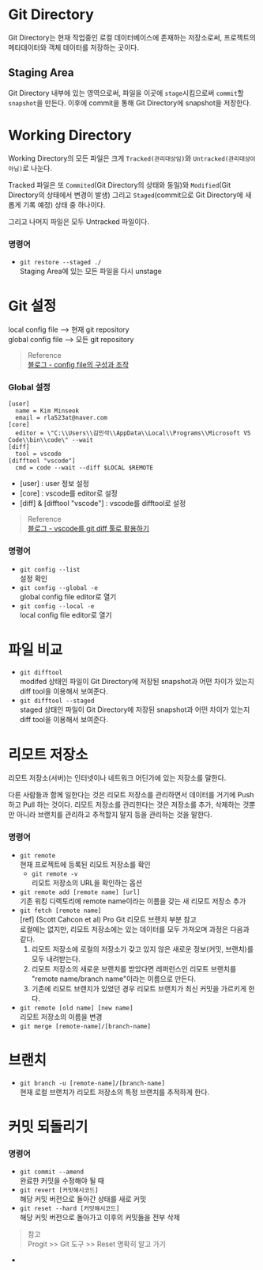 # Git Directory
Git Directory는 현재 작업중인 로컬 데이터베이스에 존재하는 저장소로써, 프로젝트의 메타데이터와 객체 데이터를 저장하는 곳이다.

## Staging Area
Git Directory 내부에 있는 영역으로써, 파일을 이곳에 `stage`시킴으로써 `commit`할 `snapshot`을 만든다. 이후에 commit을 통해 Git Directory에 snapshot을 저장한다.

# Working Directory
Working Directory의 모든 파일은 크게 `Tracked(관리대상임)`와 `Untracked(관리대상이 아님)`로 나눈다. 

Tracked 파일은 또 `Commited`(Git Directory의 상태와 동일)와 `Modified`(Git Directory의 상태에서 변경이 발생) 그리고 `Staged`(commit으로 Git Directory에 새롭게 기록 예정) 상태 중 하나이다. 

그리고 나머지 파일은 모두 Untracked 파일이다. 




### 명령어
* `git restore --staged ./`  
Staging Area에 있는 모든 파일을 다시 unstage


# Git 설정
local config file --> 현재 git repository  
global config file --> 모든 git repository

> Reference  
> [블로그 - config file의 구성과 조작](https://kotlinworld.com/302)

### Global 설정
```
[user]
  name = Kim Minseok
  email = rla523at@naver.com
[core]
  editor = \"C:\\Users\\김민석\\AppData\\Local\\Programs\\Microsoft VS Code\\bin\\code\" --wait
[diff]
  tool = vscode
[difftool "vscode"]
  cmd = code --wait --diff $LOCAL $REMOTE
```
* [user] : user 정보 설정
* [core] : vscode를 editor로 설정
* [diff] & [difftool "vscode"] : vscode를 difftool로 설정 

> Reference  
> [블로그 - vscode를 git diff 툴로 활용하기](https://november11tech.tistory.com/168)

### 명령어

* `git config --list`  
  설정 확인
* `git config --global -e`  
  global config file editor로 열기
* `git config --local -e`    
  local config file editor로 열기 

# 파일 비교

* `git difftool`  
  modifed 상태인 파일이 Git Directory에 저장된 snapshot과 어떤 차이가 있는지 diff tool을 이용해서 보여준다.
* `git difftool --staged`  
  staged 상태인 파일이 Git Directory에 저장된 snapshot과 어떤 차이가 있는지 diff tool을 이용해서 보여준다. 

# 리모트 저장소
리모트 저장소(서버)는 인터넷이나 네트워크 어딘가에 있는 저장소를 말한다. 

다른 사람들과 함께 일한다는 것은 리모트 저장소를 관리하면서 데이터를 거기에 Push 하고 Pull 하는 것이다. 리모트 저장소를 관리한다는 것은 저장소를 추가, 삭제하는 것뿐만 아니라 브랜치를 관리하고 추적할지 말지 등을 관리하는 것을 말한다.

### 명령어

* `git remote`   
현재 프로젝트에 등록된 리모트 저장소를 확인
  * `git remote -v`  
  리모트 저장소의 URL을 확인하는 옵션
* `git remote add [remote name] [url]`   
기존 워킹 디렉토리에 remote name이라는 이름을 갖는 새 리모트 저장소 추가
* `git fetch [remote name]`  
[ref] (Scott Cahcon et al) Pro Git 리모트 브랜치 부분 참고  
로컬에는 없지만, 리모트 저장소에는 있는 데이터를 모두 가져오며 과정은 다음과 같다.  
  1. 리모트 저장소에 로컬의 저장소가 갖고 있지 않은 새로운 정보(커밋, 브랜치)를 모두 내려받는다.
  2. 리모트 저장소의 새로운 브랜치를 받았다면 레퍼런스인 리모트 브랜치를 "remote name/branch name"이라는 이름으로 만든다.
  3. 기존에 리모트 브랜치가 있었던 경우 리모트 브랜치가 최신 커밋을 가르키게 한다.  
* `git remote [old name] [new name]`  
리모트 저장소의 이름을 변경
* `git merge [remote-name]/[branch-name]`

# 브랜치
* `git branch -u [remote-name]/[branch-name]`  
현재 로컬 브랜치가 리모트 저장소의 특정 브랜치를 추적하게 한다.


# 커밋 되돌리기
### 명령어
* `git commit --amend`  
완료한 커밋을 수정해야 될 때
* `git revert [커밋해시코드]`  
해당 커밋 버전으로 돌아간 상태를 새로 커밋
* `git reset --hard [커밋해시코드]`  
해당 커밋 버전으로 돌아가고 이후의 커밋들을 전부 삭제
> 참고  
> Progit >> Git 도구 >> Reset 명확히 알고 가기
* 


